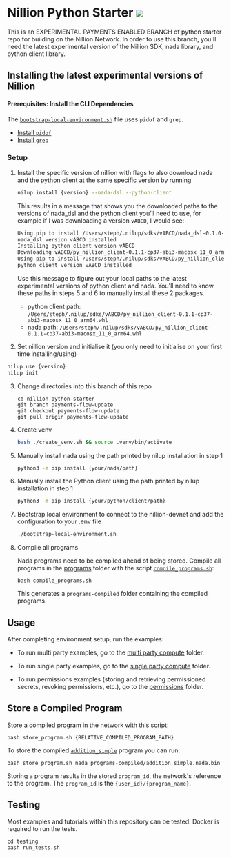 # Nillion Python Starter <a href="https://github.com/NillionNetwork/nillion-python-starter/blob/main/LICENSE"><img src="https://img.shields.io/badge/license-MIT-blue.svg"></a>

This is an EXPERIMENTAL PAYMENTS ENABLED BRANCH of python starter repo for building on the Nillion Network. In order to use this branch, you'll need the latest experimental version of the Nillion SDK, nada library, and python client library.

## Installing the latest experimental versions of Nillion

#### Prerequisites: Install the CLI Dependencies

The [`bootstrap-local-environment.sh`](./bootstrap-local-environment.sh) file uses `pidof` and `grep`.

- [Install `pidof`](https://command-not-found.com/pidof)
- [Install `grep`](https://command-not-found.com/grep)

### Setup

1.  Install the specific version of nillion with flags to also download nada and the python client at the same specific version by running

    ```bash
    nilup install {version} --nada-dsl --python-client
    ```

    This results in a message that shows you the downloaded paths to the versions of nada_dsl and the python client you’ll need to use, for example if I was downloading a version `vABCD`, I would see:

    ```bash
    Using pip to install /Users/steph/.nilup/sdks/vABCD/nada_dsl-0.1.0-py3-none-any.whl
    nada_dsl version vABCD installed
    Installing python client version vABCD
    Downloading vABCD/py_nillion_client-0.1.1-cp37-abi3-macosx_11_0_arm64.whl to /Users/steph/.nilup/sdks/vABCD/py_nillion_client-0.1.1-cp37-abi3-macosx_11_0_arm64.whl
    Using pip to install /Users/steph/.nilup/sdks/vABCD/py_nillion_client-0.1.1-cp37-abi3-macosx_11_0_arm64.whl
    python client version vABCD installed
    ```

    Use this message to figure out your local paths to the latest experimental versions of python client and nada. You'll need to know these paths in steps 5 and 6 to manually install these 2 packages.

    - python client path: `/Users/steph/.nilup/sdks/vABCD/py_nillion_client-0.1.1-cp37-abi3-macosx_11_0_arm64.whl`
    - nada path: `/Users/steph/.nilup/sdks/vABCD/py_nillion_client-0.1.1-cp37-abi3-macosx_11_0_arm64.whl`

2.  Set nillion version and initialise it (you only need to initialise on your first time installing/using)

```bash
nilup use {version}
nilup init
```

3. Change directories into this branch of this repo

   ```
   cd nillion-python-starter
   git branch payments-flow-update
   git checkout payments-flow-update
   git pull origin payments-flow-update
   ```

4. Create venv

   ```bash
   bash ./create_venv.sh && source .venv/bin/activate
   ```

5. Manually install nada using the path printed by nilup installation in step 1

   ```bash
   python3 -m pip install {your/nada/path}
   ```

6. Manually install the Python client using the path printed by nilup installation in step 1

   ```bash
   python3 -m pip install {your/python/client/path}
   ```

7. Bootstrap local environment to connect to the nillion-devnet and add the configuration to your .env file

   ```bash
   ./bootstrap-local-environment.sh
   ```

8. Compile all programs

   Nada programs need to be compiled ahead of being stored. Compile all programs in the [programs](./programs/) folder with the script [`compile_programs.sh`](./compile_programs.sh):

   ```shell
   bash compile_programs.sh
   ```

   This generates a `programs-compiled` folder containing the compiled programs.

## Usage

After completing environment setup, run the examples:

- To run multi party examples, go to the [multi party compute](examples_and_tutorials/core_concept_multi_party_compute) folder.

- To run single party examples, go to the [single party compute](examples_and_tutorials/core_concept_single_party_compute) folder.

- To run permissions examples (storing and retrieving permissioned secrets, revoking permissions, etc.), go to the [permissions](examples_and_tutorials/core_concept_permissions) folder.

## Store a Compiled Program

Store a compiled program in the network with this script:

```shell
bash store_program.sh {RELATIVE_COMPILED_PROGRAM_PATH}
```

To store the compiled [`addition_simple`](examples_and_tutorials/nada_programs/src/addition_simple.py) program you can run:

```shell
bash store_program.sh nada_programs-compiled/addition_simple.nada.bin
```

Storing a program results in the stored `program_id`, the network's reference to the program. The `program_id` is the `{user_id}/{program_name}`.

## Testing

Most examples and tutorials within this repository can be tested. Docker is required to run the tests.

```shell
cd testing
bash run_tests.sh
```
